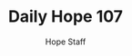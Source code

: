 ---
image: /assets/img/daily-hope-default-artwork.png
title: Daily Hope 107
number: 107
categories:
  - Daily Hope
author: Hope Staff
notes: Daily Hope 107
embed: >-
  EMBED_GOES_HERE
---